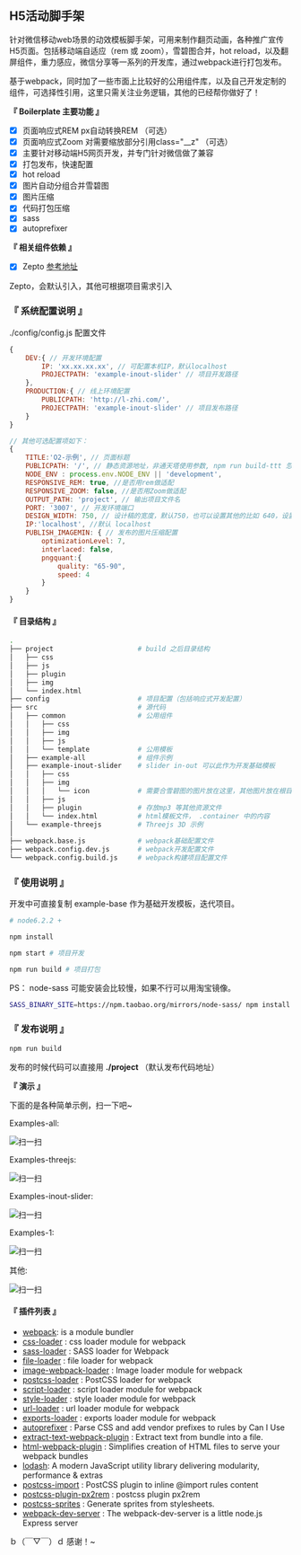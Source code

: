 
## H5活动脚手架

针对微信移动web场景的动效模板脚手架，可用来制作翻页动画，各种推广宣传H5页面。包括移动端自适应（rem 或 zoom），雪碧图合并，hot reload，以及翻屏组件，重力感应，微信分享等一系列的开发库，通过webpack进行打包发布。

基于webpack，同时加了一些市面上比较好的公用组件库，以及自己开发定制的组件，可选择性引用，这里只需关注业务逻辑，其他的已经帮你做好了！


**『 Boilerplate 主要功能 』**

- [x] 页面响应式REM px自动转换REM （可选）
- [x] 页面响应式Zoom 对需要缩放部分引用class="__z" （可选）
- [x] 主要针对移动端H5网页开发，并专门针对微信做了兼容
- [x] 打包发布，快速配置
- [x] hot reload
- [x] 图片自动分组合并雪碧图
- [x] 图片压缩
- [x] 代码打包压缩
- [x] sass
- [x] autoprefixer

**『 相关组件依赖 』** 

- [x] Zepto [参考地址](http://zeptojs.com/)

Zepto，会默认引入，其他可根据项目需求引入

### 『 系统配置说明 』

./config/config.js 配置文件

```javascript
{
    DEV:{ // 开发环境配置
        IP: 'xx.xx.xx.xx', // 可配置本机IP，默认localhost
        PROJECTPATH: 'example-inout-slider' // 项目开发路径
    },
    PRODUCTION:{ // 线上环境配置
        PUBLICPATH: 'http://l-zhi.com/',
        PROJECTPATH: 'example-inout-slider' // 项目发布路径
    }
}

// 其他可选配置项如下：
{
    TITLE:'O2-示例', // 页面标题
    PUBLICPATH: '/', // 静态资源地址，非通天塔使用参数, npm run build-ttt 忽略此参数
    NODE_ENV : process.env.NODE_ENV || 'development',
    RESPONSIVE_REM: true, //是否用rem做适配
    RESPONSIVE_ZOOM: false, //是否用Zoom做适配
    OUTPUT_PATH: 'project', // 输出项目文件名
    PORT: '3007', // 开发环境端口
    DESIGN_WIDTH: 750, // 设计稿的宽度，默认750，也可以设置其他的比如 640，设置后，可直接根据实际设计稿宽高写样式，前提是开启rem 或者 zoom 缩放
    IP:'localhost', //默认 localhost
    PUBLISH_IMAGEMIN: { // 发布的图片压缩配置
        optimizationLevel: 7, 
        interlaced: false,
        pngquant:{
            quality: "65-90",
            speed: 4
        }
    }
}
```

#### 『 目录结构 』
```bash
.
├── project                     # build 之后目录结构
│   ├── css
│   ├── js
│   ├── plugin
│   ├── img
│   └── index.html
├── config                      # 项目配置（包括响应式开发配置）
├── src                         # 源代码
│   ├── common                  # 公用组件    
│   │   ├── css
│   │   ├── img
│   │   ├── js
│   │   └── template            # 公用模板
│   ├── example-all             # 组件示例
│   ├── example-inout-slider    # slider in-out 可以此作为开发基础模板
│   │   ├── css
│   │   ├── img
│   │   │   └── icon            # 需要合雪碧图的图片放在这里，其他图片放在根目录下
│   │   ├── js
│   │   ├── plugin              # 存放mp3 等其他资源文件
│   │   └── index.html          # html模板文件， .container 中的内容
│   └── example-threejs         # Threejs 3D 示例
│
├── webpack.base.js             # webpack基础配置文件 
├── webpack.config.dev.js       # webpack开发配置文件
└── webpack.config.build.js     # webpack构建项目配置文件  
```

### 『 使用说明 』

开发中可直接复制 example-base 作为基础开发模板，迭代项目。

```bash
# node6.2.2 +

npm install

npm start # 项目开发

npm run build # 项目打包
```

PS： node-sass 可能安装会比较慢，如果不行可以用淘宝镜像。

```bash
SASS_BINARY_SITE=https://npm.taobao.org/mirrors/node-sass/ npm install node-sass
```

### 『 发布说明 』
```bash
npm run build
```
发布的时候代码可以直接用 **./project** （默认发布代码地址）

**『 演示 』**

下面的是各种简单示例，扫一下吧~

Examples-all:

![扫一扫](http://img11.360buyimg.com/jdphoto/s194x195_jfs/t3505/22/345911806/6642/894c6a6c/580733e7N0150e47b.png)

Examples-threejs:

![扫一扫](http://img11.360buyimg.com/jdphoto/s192x193_jfs/t3724/272/981318967/4210/13d5f89d/58199d9cN1ca8fb35.png)

Examples-inout-slider:

![扫一扫](http://img11.360buyimg.com/jdphoto/s196x193_jfs/t3646/14/954371307/4087/a8d75613/5819acccN9c4a6c55.png)

Examples-1:

![扫一扫](http://img11.360buyimg.com/jdphoto/s196x197_jfs/t3691/12/1002202878/4204/f2f29abe/58199f1dN5c6c8f86.png)

其他:

![扫一扫](http://img11.360buyimg.com/jdphoto/s193x194_jfs/t3349/256/936515502/4035/950cc046/5819adb7Nfc4c79da.png)

#### 『 插件列表 』
* [webpack](https://webpack.github.io/): is a module bundler
* [css-loader](https://github.com/webpack/css-loader) : css loader module for webpack
* [sass-loader](https://github.com/jtangelder/sass-loader) : SASS loader for Webpack
* [file-loader](https://github.com/webpack/file-loader) : file loader for webpack
* [image-webpack-loader](https://github.com/tcoopman/image-webpack-loader) : Image loader module for webpack
* [postcss-loader](https://github.com/postcss/postcss-loader) : PostCSS loader for webpack
* [script-loader](https://github.com/webpack/script-loader) : script loader module for webpack
* [style-loader](https://github.com/webpack/style-loader) : style loader module for webpack
* [url-loader](https://github.com/webpack/url-loader) : url loader module for webpack
* [exports-loader](https://github.com/webpack/exports-loader) : exports loader module for webpack
* [autoprefixer](https://github.com/postcss/autoprefixer) : Parse CSS and add vendor prefixes to rules by Can I Use
* [extract-text-webpack-plugin](https://github.com/webpack/extract-text-webpack-plugin) : Extract text from bundle into a file.
* [html-webpack-plugin](https://github.com/ampedandwired/html-webpack-plugin) : Simplifies creation of HTML files to serve your webpack bundles
* [lodash](https://lodash.com/): A modern JavaScript utility library delivering modularity, performance & extras
* [postcss-import](https://github.com/postcss/postcss-import) : PostCSS plugin to inline @import rules content
* [postcss-plugin-px2rem](https://github.com/ant-tool/postcss-plugin-px2rem) : postcss plugin px2rem
* [postcss-sprites](https://github.com/2createStudio/postcss-sprites) : Generate sprites from stylesheets.
* [webpack-dev-server](https://webpack.github.io/docs/webpack-dev-server.html) : The webpack-dev-server is a little node.js Express server

ｂ（￣▽￣）ｄ 感谢！~
